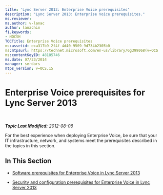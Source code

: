 ```yaml
---
title: 'Lync Server 2013: Enterprise Voice prerequisites'
description: "Lync Server 2013: Enterprise Voice prerequisites."
ms.reviewer: 
ms.author: v-lanac
author: lanachin
f1.keywords:
- NOCSH
TOCTitle: Enterprise Voice prerequisites
ms:assetid: eca317b9-2f4f-4d40-9509-9d734b2305b0
ms:mtpsurl: https://technet.microsoft.com/en-us/library/Gg399068(v=OCS.15)
ms:contentKeyID: 48185746
ms.date: 07/23/2014
manager: serdars
mtps_version: v=OCS.15
---
```


# Enterprise Voice prerequisites for Lync Server 2013

<div data-xmlns="http://www.w3.org/1999/xhtml">

<div class="topic" data-xmlns="http://www.w3.org/1999/xhtml" data-msxsl="urn:schemas-microsoft-com:xslt" data-cs="https://msdn.microsoft.com/">

<div data-asp="https://msdn2.microsoft.com/asp">



</div>

<div id="mainSection">

<div id="mainBody">

<span> </span>

_**Topic Last Modified:** 2012-08-06_

For the best experience when deploying Enterprise Voice, be sure that your IT infrastructure, network, and systems meet the prerequisites described in the topics in this section.

<div>

## In This Section

  - [Software prerequisites for Enterprise Voice in Lync Server 2013](lync-server-2013-software-prerequisites-for-enterprise-voice.md)

  - [Security and configuration prerequisites for Enterprise Voice in Lync Server 2013](lync-server-2013-security-and-configuration-prerequisites-for-enterprise-voice.md)

</div>

</div>

<span> </span>

</div>

</div>

</div>

